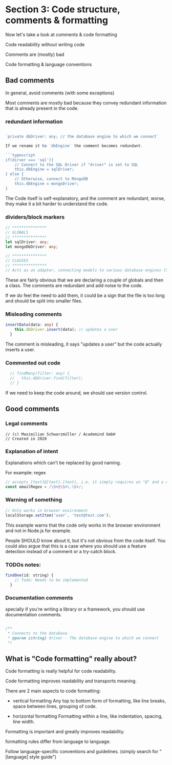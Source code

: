 # Section 3: Code structure, comments & formatting

Now let's take a look at comments & code formatting

Code readability without writing code

Comments are (mostly) bad

Code formatting & language conventions

## Bad comments

In general, avoid comments (with some exceptions)

Most comments are mostly bad because they convey redundant information that is already present in the code.

### redundant information

```typescript

`private dbDriver: any; // the database engine to which we connect`

If we rename it to `dbEngine` the comment becomes redundant.

```typescript
if(dirver === 'sql'){
    // Connect to the SQL Driver if "driver" is set to SQL
    this.dbEngine = sqlDriver;
} else {
    // Otherwise, connect to MongoDB
    this.dbEngine = mongoDriver;
}
```

The Code itself is self-explanatory, and the comment are redundant, worse, they make it a bit harder to understand the code.

### dividers/block markers

```typescript
// ***************
// GLOBALS
// ***************
let sqlDriver: any;
let mongoDbDriver: any;

// ***************
// CLASSES
// ***************
// Acts as an adapter, connecting models to various database engines (SQL, MongoDB)
```

These are fairly obvious that we are declaring a couple of globals and then a class. The comments are redundant and add noise to the code.

If we do feel the need to add them, it could be a sign that the file is too long and should be split into smaller files.

### Misleading comments

```typescript
insertData(data: any) {
    this.dbDriver.insert(data); // updates a user
  }
```

The comment is misleading, it says "updates a user" but the code actually inserts a user.

### Commented out code

```typescript
  // findMany(filter: any) {
  //   this.dbDriver.find(filter);
  // }
```

If we need to keep the code around, we should use version control.

## Good comments

### Legal comments

```
// (c) Maximilian Schwarzmüller / Academind GmbH
// Created in 2020
```

### Explanation of intent

Explanations which can't be replaced by good naming.

For example: regex

```javascript
// accepts [text]@[text].[text], i.e. it simply requires an "@" and a dot
const emailRegex = /\S+@\S+\.\S+/;
```

### Warning of something

```javascript
// Only works in browser environment
localStorage.setItem('user', 'test@test.com');
```

This example warns that the code only works in the browser environment and not in Node.js for example.

People SHOULD know about it, but it's not obvious from the code itself. You could also argue that this is a case where you should use a feature detection instead of a comment or a try-catch block.

### TODOs notes:

```javascript
findOne(id: string) {
    // Todo: Needs to be implemented
  }
```

### Documentation comments

specially if you're writing a library or a framework, you should use documentation comments.

```javascript

/**
 * Connects to the database
 * @param {string} driver - The database engine to which we connect
 */

```

## What is "Code formatting" really about?

Code formatting is really helpful for code readability.

Code formatting improves readability and transports meaning.

There are 2 main aspects to code formatting:

- vertical formatting
Any top to bottom form of formatting, like line breaks, space between lines, grouping of code.

- horizontal formatting
Formatting within a line, like indentation, spacing, line width.

Formatting is important and greatly improves readability.

formatting rules differ from language to language.

Follow language-specific conventions and guidelines. (simply search for " [language] style guide")